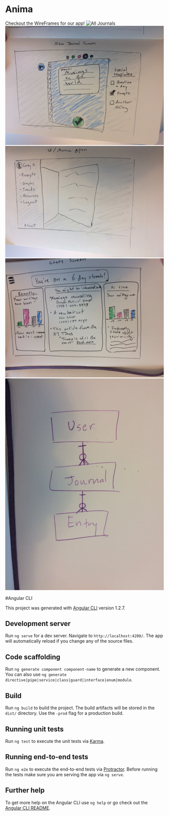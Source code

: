 # Anima
Checkout the WireFrames for our app!
![All Journals](./src/assets/allJournals?raw=true "All Journals View")
![One Journal](./src/assets/showJournal.JPG?raw=true "One Journal")
![Entries](./src/assets/entry.JPG?raw=true "Entry View")
![Watson API](./src/assets/charts.JPG?raw=true "Watson Analysis")
![ERDs](./src/assets/ERD.JPG?raw=true "PSQL Models")


#Angular CLI

This project was generated with [Angular CLI](https://github.com/angular/angular-cli) version 1.2.7.

## Development server

Run `ng serve` for a dev server. Navigate to `http://localhost:4200/`. The app will automatically reload if you change any of the source files.

## Code scaffolding

Run `ng generate component component-name` to generate a new component. You can also use `ng generate directive|pipe|service|class|guard|interface|enum|module`.

## Build

Run `ng build` to build the project. The build artifacts will be stored in the `dist/` directory. Use the `-prod` flag for a production build.

## Running unit tests

Run `ng test` to execute the unit tests via [Karma](https://karma-runner.github.io).

## Running end-to-end tests

Run `ng e2e` to execute the end-to-end tests via [Protractor](http://www.protractortest.org/).
Before running the tests make sure you are serving the app via `ng serve`.

## Further help

To get more help on the Angular CLI use `ng help` or go check out the [Angular CLI README](https://github.com/angular/angular-cli/blob/master/README.md).
